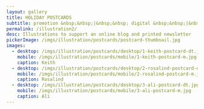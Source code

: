 ```yaml
---
layout: gallery
title: HOLIDAY POSTCARDS
subtitle: promotion &nbsp;&nbsp;|&nbsp;&nbsp; digital &nbsp;&nbsp;|&nbsp;&nbsp; mixed media
permalink: /illustration2/
desc: Illustrations to support an online blog and printed newsletter
pickerImage: /imgs/illustration/postcards/postcard-thumbnail.jpg
images:
  - desktop: /imgs/illustration/postcards/desktop/1-keith-postcard-dt.jpg
    mobile: /imgs/illustration/postcards/mobile/1-keith-postcard-m.jpg
    caption: Keith
  - desktop: /imgs/illustration/postcards/desktop/2-rosalind-postcard-dt.jpg
    mobile: /imgs/illustration/postcards/mobile/2-rosalind-postcard-m.jpg
    caption: Rosalind
  - desktop: /imgs/illustration/postcards/desktop/3-ali-postcard-dt.jpg
    mobile: /imgs/illustration/postcards/mobile/3-ali-postcard-m.jpg
    caption: Ali
---
```

